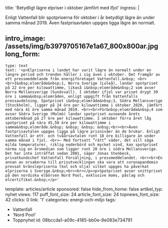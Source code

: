 title: 'Betydligt lägre elpriser i oktober jämfört med ifjol'
ingress: |
  <p>Enligt Vattenfall blir spotpriserna för oktober i år betydligt lägre än under samma månad 2019. Även fastprisavtalen uppges ligga lägre än normalt.
  </p>
  
intro_image: /assets/img/b3979705167e1a67_800x800ar.jpg
long_form:
  -
    type: text
    text: '<p>Elpriserna i landet har varit lägre än normalt under en längre period och trenden håller i sig även i oktober. Det framgår av ett pressmeddelande från energiföretaget Vattenfall.&nbsp; <br><br>I&nbsp;elområde&nbsp;1, Norra Sverige (Luleå), landar spotpriset på 22 öre per kilowattimme, likaså i&nbsp;elområde&nbsp;2 som avser Norra Mellansverige (Sundsvall). I oktober ifjol var priset drygt 39 öre i samma&nbsp;elområden, enligt uppgift från Vattenfalls pressavdelning. Spotpriset i&nbsp;elområde&nbsp;3, Södra Mellansverige (Stockholm), ligger på 24 öre per kilowattimme i oktober 2020, jämfört med nära 41 öre samma månad 2019. <br><br>För&nbsp;elområde&nbsp;4 som avser Södra Sverige (Malmö) landar spotpriset avseende årets oktobermånad på 27 öre per kilowattimme. I oktober förra året låg spotpriset på nära 45,50 öre per kilowattimme i samma&nbsp;elområde.&nbsp; &nbsp; &nbsp; &nbsp;<br><br>Även fastprisavtalen uppges ligga på lägre prisnivåer än de brukar. Enligt Vattenfall är ett- och tvåårsavtalen runt 18 öre billigare än under samma månad i fjol. <br>– Med fortsatt ”rätt” väder, det vill säga milda temperaturer, riklig nederbörd och mycket vind, kan spotpriset närma sig en årsmedian som ligger runt 20 öre i södra Mellansverige. Det har inte inträffat sedan 2001, säger Jonas Stenbeck, privatkundschef Vattenfall Försäljning, i pressmeddelandet. <br><br>En annan av orsakerna till prisutvecklingen ska vara att coronapandemin pressat bränslepriserna (kol och olja) vilket uppges ha påverkat elpriserna i Sverige.&nbsp;<br><br></p><p>Spotpriset avser snittpriset på den nordiska elbörsen Nord Pool, exklusive moms, påslag och elcertifikat.&nbsp;</p>'
template: articles/article
sponsored: false
hide_from_home: false
artikel_typ: nyhet
views: 117
puff_font_size: 24
article_font_size: 24
topnews_font_size: 42
clicks: 0
link: '1'
categories: energi-och-miljo
tags:
  - Vattenfall
  - 'Nord Pool'
  - Toppnyhet
id: 08bccda1-a09c-4185-bb0e-9e083e734791
